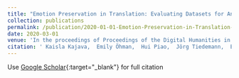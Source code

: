 ```yaml
---
title: "Emotion Preservation in Translation: Evaluating Datasets for Annotation Projection."
collection: publications
permalink: /publication/2020-01-01-Emotion-Preservation-in-Translation-Evaluating-Datasets-for-Annotation-Projection
date: 2020-03-01
venue: 'In the proceedings of Proceedings of the Digital Humanities in the Nordic Countries 5th Conference'
citation: ' Kaisla Kajava,  Emily Öhman,  Hui Piao,  Jörg Tiedemann,  Emotion Preservation in Translation: Evaluating Datasets for Annotation Projection..  In the proceedings of Proceedings of the Digital Humanities in the Nordic Countries 5th Conference, 2020.'
---
```

Use [Google Scholar](https://scholar.google.com/scholar?q=Emotion+Preservation+in+Translation:+Evaluating+Datasets+for+Annotation+Projection.){:target="_blank"} for full citation
